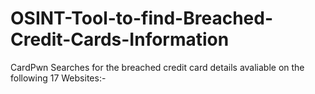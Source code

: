 # OSINT-Tool-to-find-Breached-Credit-Cards-Information
CardPwn Searches for the breached credit card details avaliable on the following 17 Websites:-

